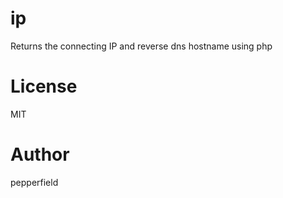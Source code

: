 # ip

Returns the connecting IP and reverse dns hostname using php

# License

MIT

# Author

pepperfield
